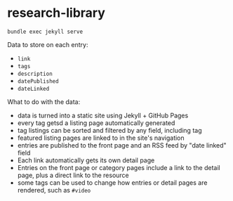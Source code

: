 # research-library

`bundle exec jekyll serve`

Data to store on each entry:

- `link`
- `tags`
- `description`
- `datePublished`
- `dateLinked`

What to do with the data:

- data is turned into a static site using Jekyll + GitHub Pages
- every tag getsd a listing page automatically generated
- tag listings can be sorted and filtered by any field, including tag
- featured listing pages are linked to in the site's navigation
- entries are published to the front page and an RSS feed by "date linked" field
- Each link automatically gets its own detail page
- Entries on the front page or category pages include a link to the detail page, plus a direct link to the resource
- some tags can be used to change how entries or detail pages are rendered, such as `#video`
